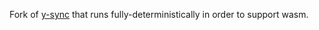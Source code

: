Fork of [y-sync](https://github.com/y-crdt/y-sync/tree/master) that runs fully-deterministically
in order to support wasm.
